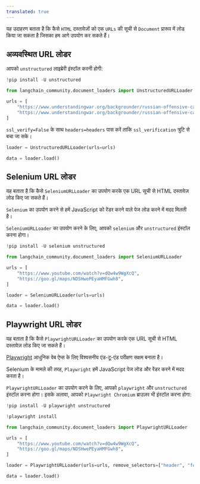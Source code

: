 ```yaml
---
translated: true
---
```


यह उदाहरण बताता है कि कैसे `HTML` दस्तावेज़ों को एक `URLs` की सूची से `Document` प्रारूप में लोड किया जा सकता है जिसका हम आगे उपयोग कर सकते हैं।

## अव्यवस्थित URL लोडर

आपको `unstructured` लाइब्रेरी इंस्टॉल करनी होगी:

```python
!pip install -U unstructured
```

```python
from langchain_community.document_loaders import UnstructuredURLLoader
```

```python
urls = [
    "https://www.understandingwar.org/backgrounder/russian-offensive-campaign-assessment-february-8-2023",
    "https://www.understandingwar.org/backgrounder/russian-offensive-campaign-assessment-february-9-2023",
]
```

`ssl_verify=False` के साथ `headers=headers` पास करें ताकि `ssl_verification` त्रुटि से बचा जा सके।

```python
loader = UnstructuredURLLoader(urls=urls)
```

```python
data = loader.load()
```

## Selenium URL लोडर

यह बताता है कि कैसे `SeleniumURLLoader` का उपयोग करके एक URL सूची से HTML दस्तावेज़ लोड किए जा सकते हैं।

`Selenium` का उपयोग करने से हमें JavaScript को रेंडर करने वाले पेज लोड करने में मदद मिलती है।

`SeleniumURLLoader` का उपयोग करने के लिए, आपको `selenium` और `unstructured` इंस्टॉल करना होगा।

```python
!pip install -U selenium unstructured
```

```python
from langchain_community.document_loaders import SeleniumURLLoader
```

```python
urls = [
    "https://www.youtube.com/watch?v=dQw4w9WgXcQ",
    "https://goo.gl/maps/NDSHwePEyaHMFGwh8",
]
```

```python
loader = SeleniumURLLoader(urls=urls)
```

```python
data = loader.load()
```

## Playwright URL लोडर

यह बताता है कि कैसे `PlaywrightURLLoader` का उपयोग करके एक URL सूची से HTML दस्तावेज़ लोड किए जा सकते हैं।

[Playwright](https://playwright.dev/) आधुनिक वेब ऐप्स के लिए विश्वसनीय एंड-टू-एंड परीक्षण सक्षम बनाता है।

Selenium के मामले की तरह, `Playwright` हमें JavaScript पेज लोड और रेंडर करने में मदद करता है।

`PlaywrightURLLoader` का उपयोग करने के लिए, आपको `playwright` और `unstructured` इंस्टॉल करना होगा। इसके अलावा, आपको `Playwright Chromium` ब्राउज़र भी इंस्टॉल करना होगा:

```python
!pip install -U playwright unstructured
```

```python
!playwright install
```

```python
from langchain_community.document_loaders import PlaywrightURLLoader
```

```python
urls = [
    "https://www.youtube.com/watch?v=dQw4w9WgXcQ",
    "https://goo.gl/maps/NDSHwePEyaHMFGwh8",
]
```

```python
loader = PlaywrightURLLoader(urls=urls, remove_selectors=["header", "footer"])
```

```python
data = loader.load()
```
